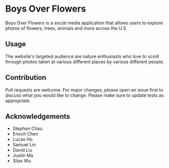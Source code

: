 # Boys Over Flowers

Boys Over Flowers is a social media application that allows users to explore photos of flowers, trees, animals and more across the U.S

## Usage
The website's targeted audience are nature enthusiasts who love to scroll through photos taken at various different places by various different people.

## Contribution
Pull requests are welcome. For major changes, please open an issue first to discuss what you would like to change.
Please make sure to update tests as appropriate.

## Acknowledgements
- Stephen Chau
- Enoch Chen
- Lucas Ho
- Samuel Lin
- David Liu
- Justin Ma
- Silas Wu
